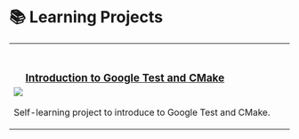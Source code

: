 # 📚 Learning Projects

<table>
<tr>
<td width="50%">
<div align="left">
  <h3>
      <a href="https://skillicons.dev" style="display: inline-block;">
        <img src="https://skillicons.dev/icons?i=cmake,cpp,vscode" style="vertical-align: middle; margin-top: 50px;" />
      </a>
      <a href="https://github.com/oscardelgado02/Introduction-to-Google-Test-and-CMake" target="_blank" style="display: inline-block; vertical-align: middle;">
        Introduction to Google Test and CMake
      </a>
    </h3>
    <p>Self-learning project to introduce to Google Test and CMake.</p>
</div>
</td>
</tr>
</table>
